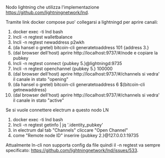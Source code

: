 Nodo lightning che utilizza l'implementazione https://github.com/lightningnetwork/lnd.

Tramite link docker compose puo' collegarsi a lightningd per aprire canali:

1. docker exec -ti lnd bash
2. lncli -n regtest walletbalance
3. lncli -n regtest newaddress p2wkh
4. (da hansel o gretel) bitcoin-cli generatetoaddress 101 {address 3.}
5. (dal browser dell'host) aprire http://localhost:9737/#/node e copiare la pubkey
6. lncli -n regtest connect {pubkey 5.}@lightningd:9735
7. lncli -n regtest openchannel {pubkey 5.} 100000
8. (dal browser dell'host) aprire http://localhost:9737/#/channels si vedra' il canale in stato "opening"
9. (da hansel o gretel) bitcoin-cli generatetoaddress 6 $(bitcoin-cli getnewaddress)
10. (dal browser dell'host) aprire http://localhost:9737/#/channels si vedra' il canale in stato "active"

Se si vuole connettere electrum a questo nodo LN

1. docker exec -ti lnd bash
2. lncli -n regtest getinfo | jq '.identity_pubkey'
3. in electrum dal tab "Channels" cliccare "Open Channel"
4. come "Remote node ID" inserire {pubkey 2.}@127.0.0.1:19735

Attualmente ln-cli non supporta config da file quindi il -n regtest va sempre specificato: https://github.com/lightningnetwork/lnd/issues/533.
